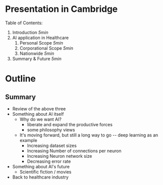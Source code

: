 # Presentation in Cambridge

Table of Contents:

1. Introduction _5min_
2. AI application in Healthcare
    1. Personal Scope _5min_
    2. Corporational Scope _5min_
    3. Nationwide _5min_
3. Summary & Future _5min_

# Outline

## Summary

* Review of the above three
* Something about AI itself
  * Why do we want AI?
    * liberate and expand the productive forces
    * some philosophy views
  * It's moving forward, but still a long way to go -- deep learning as an example
    * Increasing dataset sizes
    * Increasing Number of connections per neuron
    * Increasing Neuron network size
    * Decreasing error rate
* Something about Al's future
  * Scientific fiction / movies
* Back to healthcare industry
